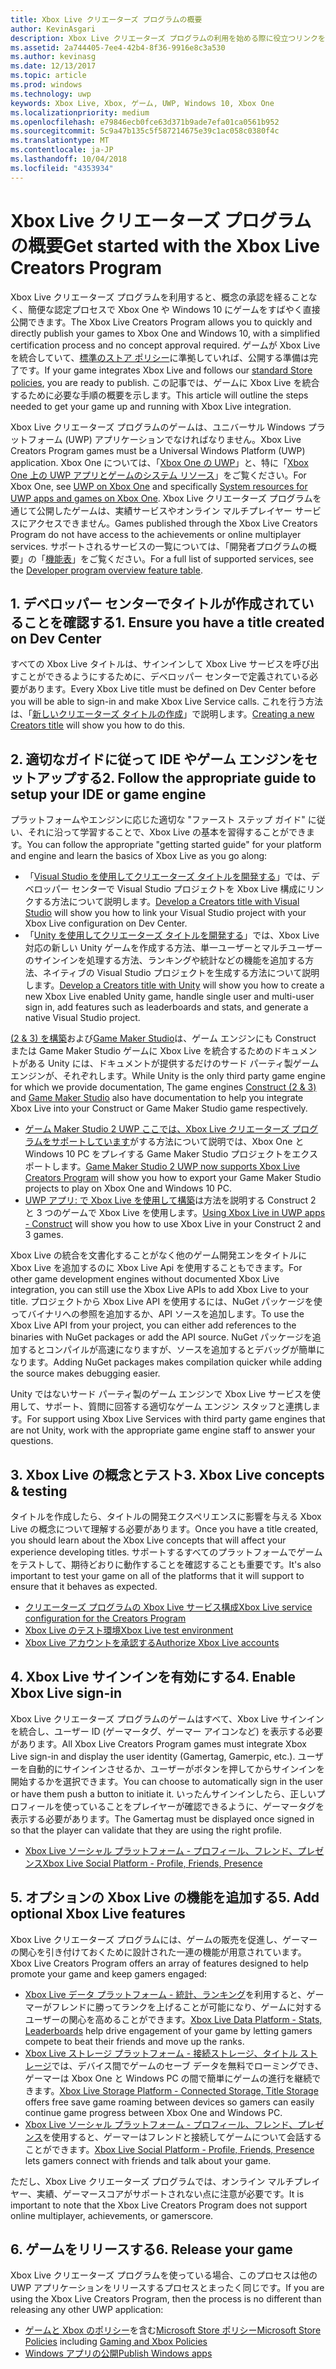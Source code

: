 ```yaml
---
title: Xbox Live クリエーターズ プログラムの概要
author: KevinAsgari
description: Xbox Live クリエーターズ プログラムの利用を始める際に役立つリンクを紹介します。
ms.assetid: 2a744405-7ee4-42b4-8f36-9916e8c3a530
ms.author: kevinasg
ms.date: 12/13/2017
ms.topic: article
ms.prod: windows
ms.technology: uwp
keywords: Xbox Live, Xbox, ゲーム, UWP, Windows 10, Xbox One
ms.localizationpriority: medium
ms.openlocfilehash: e79846ecb0fce63d371b9ade7efa01ca0561b952
ms.sourcegitcommit: 5c9a47b135c5f587214675e39c1ac058c0380f4c
ms.translationtype: MT
ms.contentlocale: ja-JP
ms.lasthandoff: 10/04/2018
ms.locfileid: "4353934"
---
```

# <a name="get-started-with-the-xbox-live-creators-program"></a><span data-ttu-id="05c44-104">Xbox Live クリエーターズ プログラムの概要</span><span class="sxs-lookup"><span data-stu-id="05c44-104">Get started with the Xbox Live Creators Program</span></span>
 
<span data-ttu-id="05c44-105">Xbox Live クリエーターズ プログラムを利用すると、概念の承認を経ることなく、簡便な認定プロセスで Xbox One や Windows 10 にゲームをすばやく直接公開できます。</span><span class="sxs-lookup"><span data-stu-id="05c44-105">The Xbox Live Creators Program allows you to quickly and directly publish your games to Xbox One and Windows 10, with a simplified certification process and no concept approval required.</span></span> <span data-ttu-id="05c44-106">ゲームが Xbox Live を統合していて、[標準のストア ポリシー](https://msdn.microsoft.com/en-us/library/windows/apps/dn764944.aspx)に準拠していれば、公開する準備は完了です。</span><span class="sxs-lookup"><span data-stu-id="05c44-106">If your game integrates Xbox Live and follows our [standard Store policies](https://msdn.microsoft.com/en-us/library/windows/apps/dn764944.aspx), you are ready to publish.</span></span> <span data-ttu-id="05c44-107">この記事では、ゲームに Xbox Live を統合するために必要な手順の概要を示します。</span><span class="sxs-lookup"><span data-stu-id="05c44-107">This article will outline the steps needed to get your game up and running with Xbox Live integration.</span></span> 

<span data-ttu-id="05c44-108">Xbox Live クリエーターズ プログラムのゲームは、ユニバーサル Windows プラットフォーム (UWP) アプリケーションでなければなりません。</span><span class="sxs-lookup"><span data-stu-id="05c44-108">Xbox Live Creators Program games must be a Universal Windows Platform (UWP) application.</span></span> <span data-ttu-id="05c44-109">Xbox One については、「[Xbox One の UWP](https://msdn.microsoft.com/en-us/windows/uwp/xbox-apps/index)」と、特に「[Xbox One 上の UWP アプリとゲームのシステム リソース](https://msdn.microsoft.com/en-us/windows/uwp/xbox-apps/system-resource-allocation)」をご覧ください。</span><span class="sxs-lookup"><span data-stu-id="05c44-109">For Xbox One, see [UWP on Xbox One](https://msdn.microsoft.com/en-us/windows/uwp/xbox-apps/index) and specifically [System resources for UWP apps and games on Xbox One](https://msdn.microsoft.com/en-us/windows/uwp/xbox-apps/system-resource-allocation).</span></span> <span data-ttu-id="05c44-110">Xbox Live クリエーターズ プログラムを通じて公開したゲームは、実績サービスやオンライン マルチプレイヤー サービスにアクセスできません。</span><span class="sxs-lookup"><span data-stu-id="05c44-110">Games published through the Xbox Live Creators Program do not have access to the achievements or online multiplayer services.</span></span> <span data-ttu-id="05c44-111">サポートされるサービスの一覧については、「開発者プログラムの概要」の「[機能表](https://docs.microsoft.com/en-us/windows/uwp/xbox-live/developer-program-overview#feature-table)」をご覧ください。</span><span class="sxs-lookup"><span data-stu-id="05c44-111">For a full list of supported services, see the [Developer program overview feature table](https://docs.microsoft.com/en-us/windows/uwp/xbox-live/developer-program-overview#feature-table).</span></span>

## <a name="1-ensure-you-have-a-title-created-on-dev-center"></a><span data-ttu-id="05c44-112">1. デベロッパー センターでタイトルが作成されていることを確認する</span><span class="sxs-lookup"><span data-stu-id="05c44-112">1. Ensure you have a title created on Dev Center</span></span>
<span data-ttu-id="05c44-113">すべての Xbox Live タイトルは、サインインして Xbox Live サービスを呼び出すことができるようにするために、デベロッパー センターで定義されている必要があります。</span><span class="sxs-lookup"><span data-stu-id="05c44-113">Every Xbox Live title must be defined on Dev Center before you will be able to sign-in and make Xbox Live Service calls.</span></span>  <span data-ttu-id="05c44-114">これを行う方法は、「[新しいクリエーターズ タイトルの作成](create-and-test-a-new-creators-title.md)」で説明します。</span><span class="sxs-lookup"><span data-stu-id="05c44-114">[Creating a new Creators title](create-and-test-a-new-creators-title.md) will show you how to do this.</span></span>

## <a name="2-follow-the-appropriate-guide-to-setup-your-ide-or-game-engine"></a><span data-ttu-id="05c44-115">2. 適切なガイドに従って IDE やゲーム エンジンをセットアップする</span><span class="sxs-lookup"><span data-stu-id="05c44-115">2. Follow the appropriate guide to setup your IDE or game engine</span></span>
<span data-ttu-id="05c44-116">プラットフォームやエンジンに応じた適切な "ファースト ステップ ガイド" に従い、それに沿って学習することで、Xbox Live の基本を習得することができます。</span><span class="sxs-lookup"><span data-stu-id="05c44-116">You can follow the appropriate "getting started guide" for your platform and engine and learn the basics of Xbox Live as you go along:</span></span>

* <span data-ttu-id="05c44-117">「[Visual Studio を使用してクリエーターズ タイトルを開発する](develop-creators-title-with-visual-studio.md)」では、デベロッパー センターで Visual Studio プロジェクトを Xbox Live 構成にリンクする方法について説明します。</span><span class="sxs-lookup"><span data-stu-id="05c44-117">[Develop a Creators title with Visual Studio](develop-creators-title-with-visual-studio.md) will show you how to link your Visual Studio project with your Xbox Live configuration on Dev Center.</span></span>
* <span data-ttu-id="05c44-118">「[Unity を使用してクリエーターズ タイトルを開発する](develop-creators-title-with-unity.md)」では、Xbox Live 対応の新しい Unity ゲームを作成する方法、単一ユーザーとマルチユーザーのサインインを処理する方法、ランキングや統計などの機能を追加する方法、ネイティブの Visual Studio プロジェクトを生成する方法について説明します。</span><span class="sxs-lookup"><span data-stu-id="05c44-118">[Develop a Creators title with Unity](develop-creators-title-with-unity.md) will show you how to create a new Xbox Live enabled Unity game, handle single user and multi-user sign in, add features such as leaderboards and stats, and generate a native Visual Studio project.</span></span>

<span data-ttu-id="05c44-119">[(2 & 3) を構築](https://www.scirra.com/construct2)および[Game Maker Studio](https://www.yoyogames.com/gamemaker)は、ゲーム エンジンにも Construct または Game Maker Studio ゲームに Xbox Live を統合するためのドキュメントがある Unity には、ドキュメントが提供するだけのサード パーティ製ゲーム エンジンが、それぞれします。</span><span class="sxs-lookup"><span data-stu-id="05c44-119">While Unity is the only third party game engine for which we provide documentation, The game engines [Construct (2 & 3)](https://www.scirra.com/construct2) and [Game Maker Studio](https://www.yoyogames.com/gamemaker) also have documentation to help you integrate Xbox Live into your Construct or Game Maker Studio game respectively.</span></span>

* <span data-ttu-id="05c44-120">[ゲーム Maker Studio 2 UWP ここでは、Xbox Live クリエーターズ プログラムをサポートしています](https://www.yoyogames.com/gamemaker/xblc)がする方法について説明では、Xbox One と Windows 10 PC をプレイする Game Maker Studio プロジェクトをエクスポートします。</span><span class="sxs-lookup"><span data-stu-id="05c44-120">[Game Maker Studio 2 UWP now supports Xbox Live Creators Program](https://www.yoyogames.com/gamemaker/xblc) will show you how to export your Game Maker Studio projects to play on Xbox One and Windows 10 PC.</span></span>
* <span data-ttu-id="05c44-121">[UWP アプリ: で Xbox Live を使用して構築](https://www.scirra.com/tutorials/9540/using-xbox-live-in-uwp-apps)は方法を説明する Construct 2 と 3 つのゲームで Xbox Live を使用します。</span><span class="sxs-lookup"><span data-stu-id="05c44-121">[Using Xbox Live in UWP apps - Construct](https://www.scirra.com/tutorials/9540/using-xbox-live-in-uwp-apps) will show you how to use Xbox Live in your Construct 2 and 3 games.</span></span>

<span data-ttu-id="05c44-122">Xbox Live の統合を文書化することがなく他のゲーム開発エンをタイトルに Xbox Live を追加するのに Xbox Live Api を使用することもできます。</span><span class="sxs-lookup"><span data-stu-id="05c44-122">For other game development engines without documented Xbox Live integration, you can still use the Xbox Live APIs to add Xbox Live to your title.</span></span> <span data-ttu-id="05c44-123">プロジェクトから Xbox Live API を使用するには、NuGet パッケージを使ってバイナリへの参照を追加するか、API ソースを追加します。</span><span class="sxs-lookup"><span data-stu-id="05c44-123">To use the Xbox Live API from your project, you can either add references to the binaries with NuGet packages or add the API source.</span></span> <span data-ttu-id="05c44-124">NuGet パッケージを追加するとコンパイルが高速になりますが、ソースを追加するとデバッグが簡単になります。</span><span class="sxs-lookup"><span data-stu-id="05c44-124">Adding NuGet packages makes compilation quicker while adding the source makes debugging easier.</span></span>

<span data-ttu-id="05c44-125">Unity ではないサード パーティ製のゲーム エンジンで Xbox Live サービスを使用して、サポート、質問に回答する適切なゲーム エンジン スタッフと連携します。</span><span class="sxs-lookup"><span data-stu-id="05c44-125">For support using Xbox Live Services with third party game engines that are not Unity, work with the appropriate game engine staff to answer your questions.</span></span>

## <a name="3-xbox-live-concepts--testing"></a><span data-ttu-id="05c44-126">3. Xbox Live の概念とテスト</span><span class="sxs-lookup"><span data-stu-id="05c44-126">3. Xbox Live concepts & testing</span></span>
<span data-ttu-id="05c44-127">タイトルを作成したら、タイトルの開発エクスペリエンスに影響を与える Xbox Live の概念について理解する必要があります。</span><span class="sxs-lookup"><span data-stu-id="05c44-127">Once you have a title created, you should learn about the Xbox Live concepts that will affect your experience developing titles.</span></span> <span data-ttu-id="05c44-128">サポートするすべてのプラットフォームでゲームをテストして、期待どおりに動作することを確認することも重要です。</span><span class="sxs-lookup"><span data-stu-id="05c44-128">It's also important to test your game on all of the platforms that it will support to ensure that it behaves as expected.</span></span>

- [<span data-ttu-id="05c44-129">クリエーターズ プログラムの Xbox Live サービス構成</span><span class="sxs-lookup"><span data-stu-id="05c44-129">Xbox Live service configuration for the Creators Program</span></span>](xbox-live-service-configuration-creators.md)
- [<span data-ttu-id="05c44-130">Xbox Live のテスト環境</span><span class="sxs-lookup"><span data-stu-id="05c44-130">Xbox Live test environment</span></span>](../xbox-live-sandboxes.md)
- [<span data-ttu-id="05c44-131">Xbox Live アカウントを承認する</span><span class="sxs-lookup"><span data-stu-id="05c44-131">Authorize Xbox Live accounts</span></span>](authorize-xbox-live-accounts.md)

## <a name="4-enable-xbox-live-sign-in"></a><span data-ttu-id="05c44-132">4. Xbox Live サインインを有効にする</span><span class="sxs-lookup"><span data-stu-id="05c44-132">4. Enable Xbox Live sign-in</span></span>
<span data-ttu-id="05c44-133">Xbox Live クリエーターズ プログラムのゲームはすべて、Xbox Live サインインを統合し、ユーザー ID (ゲーマータグ、ゲーマー アイコンなど) を表示する必要があります。</span><span class="sxs-lookup"><span data-stu-id="05c44-133">All Xbox Live Creators Program games must integrate Xbox Live sign-in and display the user identity (Gamertag, Gamerpic, etc.).</span></span> <span data-ttu-id="05c44-134">ユーザーを自動的にサインインさせるか、ユーザーがボタンを押してからサインインを開始するかを選択できます。</span><span class="sxs-lookup"><span data-stu-id="05c44-134">You can choose to automatically sign in the user or have them push a button to initiate it.</span></span> <span data-ttu-id="05c44-135">いったんサインインしたら、正しいプロフィールを使っていることをプレイヤーが確認できるように、ゲーマータグを表示する必要があります。</span><span class="sxs-lookup"><span data-stu-id="05c44-135">The Gamertag must be displayed once signed in so that the player can validate that they are using the right profile.</span></span>

- [<span data-ttu-id="05c44-136">Xbox Live ソーシャル プラットフォーム - プロフィール、フレンド、プレゼンス</span><span class="sxs-lookup"><span data-stu-id="05c44-136">Xbox Live Social Platform - Profile, Friends, Presence</span></span>](../social-platform/social-platform.md)

## <a name="5-add-optional-xbox-live-features"></a><span data-ttu-id="05c44-137">5. オプションの Xbox Live の機能を追加する</span><span class="sxs-lookup"><span data-stu-id="05c44-137">5. Add optional Xbox Live features</span></span>

<span data-ttu-id="05c44-138">Xbox Live クリエーターズ プログラムには、ゲームの販売を促進し、ゲーマーの関心を引き付けておくために設計された一連の機能が用意されています。</span><span class="sxs-lookup"><span data-stu-id="05c44-138">Xbox Live Creators Program offers an array of features designed to help promote your game and keep gamers engaged:</span></span>

- <span data-ttu-id="05c44-139">[Xbox Live データ プラットフォーム - 統計、ランキング](../data-platform/data-platform.md)を利用すると、ゲーマーがフレンドに勝ってランクを上げることが可能になり、ゲームに対するユーザーの関心を高めることができます。</span><span class="sxs-lookup"><span data-stu-id="05c44-139">[Xbox Live Data Platform - Stats, Leaderboards](../data-platform/data-platform.md) help drive engagement of your game by letting gamers compete to beat their friends and move up the ranks.</span></span>
- <span data-ttu-id="05c44-140">[Xbox Live ストレージ プラットフォーム - 接続ストレージ、タイトル ストレージ](../storage-platform/storage-platform.md)では、デバイス間でゲームのセーブ データを無料でローミングでき、ゲーマーは Xbox One と Windows PC の間で簡単にゲームの進行を継続できます。</span><span class="sxs-lookup"><span data-stu-id="05c44-140">[Xbox Live Storage Platform - Connected Storage, Title Storage](../storage-platform/storage-platform.md) offers free save game roaming between devices so gamers can easily continue game progress between Xbox One and Windows PC.</span></span>
- <span data-ttu-id="05c44-141">[Xbox Live ソーシャル プラットフォーム - プロフィール、フレンド、プレゼンス](../social-platform/social-platform.md)を使用すると、ゲーマーはフレンドと接続してゲームについて会話することができます。</span><span class="sxs-lookup"><span data-stu-id="05c44-141">[Xbox Live Social Platform - Profile, Friends, Presence](../social-platform/social-platform.md) lets gamers connect with friends and talk about your game.</span></span>

<span data-ttu-id="05c44-142">ただし、Xbox Live クリエーターズ プログラムでは、オンライン マルチプレイヤー、実績、ゲーマースコアがサポートされない点に注意が必要です。</span><span class="sxs-lookup"><span data-stu-id="05c44-142">It is important to note that the Xbox Live Creators Program does not support online multiplayer, achievements, or gamerscore.</span></span>

## <a name="6-release-your-game"></a><span data-ttu-id="05c44-143">6. ゲームをリリースする</span><span class="sxs-lookup"><span data-stu-id="05c44-143">6. Release your game</span></span>

<span data-ttu-id="05c44-144">Xbox Live クリエーターズ プログラムを使っている場合、このプロセスは他の UWP アプリケーションをリリースするプロセスとまったく同じです。</span><span class="sxs-lookup"><span data-stu-id="05c44-144">If you are using the Xbox Live Creators Program, then the process is no different than releasing any other UWP application:</span></span>

- <span data-ttu-id="05c44-145">[ゲームと Xbox のポリシー](https://msdn.microsoft.com/en-us/library/windows/apps/dn764944.aspx#pol_10_13)を含む[Microsoft Store ポリシー](https://msdn.microsoft.com/en-us/library/windows/apps/dn764944.aspx)</span><span class="sxs-lookup"><span data-stu-id="05c44-145">[Microsoft Store Policies](https://msdn.microsoft.com/en-us/library/windows/apps/dn764944.aspx) including [Gaming and Xbox Policies](https://msdn.microsoft.com/en-us/library/windows/apps/dn764944.aspx#pol_10_13)</span></span>
- [<span data-ttu-id="05c44-146">Windows アプリの公開</span><span class="sxs-lookup"><span data-stu-id="05c44-146">Publish Windows apps</span></span>](https://developer.microsoft.com/en-us/store/publish-apps)
